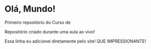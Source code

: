 # Olá, Mundo!
 Primeiro repositório do Curso de

 Repositório criado durante uma aula ao vivo!

 Essa linha eu adicionei diretamente pelo site! QUE IMPRESSIONANTE!
